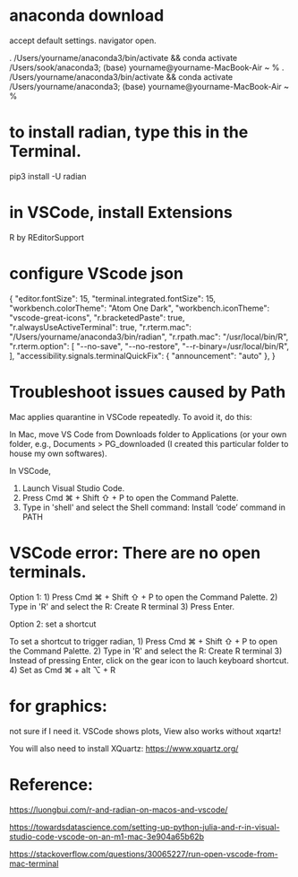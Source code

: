 
# anaconda download
accept default settings. 
navigator open. 

. /Users/yourname/anaconda3/bin/activate && conda activate /Users/sook/anaconda3; 
(base) yourname@yourname-MacBook-Air ~ % . /Users/yourname/anaconda3/bin/activate && conda activate /Users/yourname/anaconda3; 
(base) yourname@yourname-MacBook-Air ~ % 

# to install radian, type this in the Terminal.
pip3 install -U radian

# in VSCode, install Extensions 
R by REditorSupport 

# configure VScode json 
{
    "editor.fontSize": 15,
    "terminal.integrated.fontSize": 15,
    "workbench.colorTheme": "Atom One Dark",
    "workbench.iconTheme": "vscode-great-icons", 
    "r.bracketedPaste": true, 
    "r.alwaysUseActiveTerminal": true,
    "r.rterm.mac": "/Users/yourname/anaconda3/bin/radian",
    "r.rpath.mac": "/usr/local/bin/R",
    "r.rterm.option": [
        "--no-save",
        "--no-restore",
        "--r-binary=/usr/local/bin/R",
    ],
    "accessibility.signals.terminalQuickFix": {
        "announcement": "auto"
    },
}

# Troubleshoot issues caused by Path
Mac applies quarantine in VSCode repeatedly. To avoid it, do this:

In Mac, move VS Code from Downloads folder to Applications (or your own folder, e.g., Documents > PG_downloaded (I created this particular folder to house my own softwares).

In VSCode, 
1) Launch Visual Studio Code.
2) Press Cmd ⌘ + Shift ⇧ + P to open the Command Palette.
3) Type in 'shell' and select the 
 Shell command: Install ‘code’ command in PATH 

# VSCode error: There are no open terminals.
Option 1: 
    1) Press Cmd ⌘ + Shift ⇧ + P to open the Command Palette.
    2) Type in 'R' and select the 
    R: Create R terminal
    3) Press Enter.

Option 2: set a shortcut

To set a shortcut to trigger radian,
    1) Press Cmd ⌘ + Shift ⇧ + P to open the Command Palette.
    2) Type in 'R' and select the 
        R: Create R terminal
    3) Instead of pressing Enter, click on the gear icon to lauch keyboard shortcut.
    4) Set as Cmd ⌘ + alt ⌥ + R

# for graphics: 
not sure if I need it. VSCode shows plots, View also works without xqartz!

You will also need to install XQuartz: https://www.xquartz.org/

# Reference:

https://luongbui.com/r-and-radian-on-macos-and-vscode/

https://towardsdatascience.com/setting-up-python-julia-and-r-in-visual-studio-code-vscode-on-an-m1-mac-3e904a65b62b 

https://stackoverflow.com/questions/30065227/run-open-vscode-from-mac-terminal































